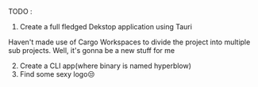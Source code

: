 
TODO : 

1. Create a full fledged Dekstop application using Tauri

Haven't made use of Cargo Workspaces to divide the project into multiple sub projects. Well, it's gonna be a new stuff for me


2. Create a CLI app(where binary is named hyperblow)
3. Find some sexy logo😒
